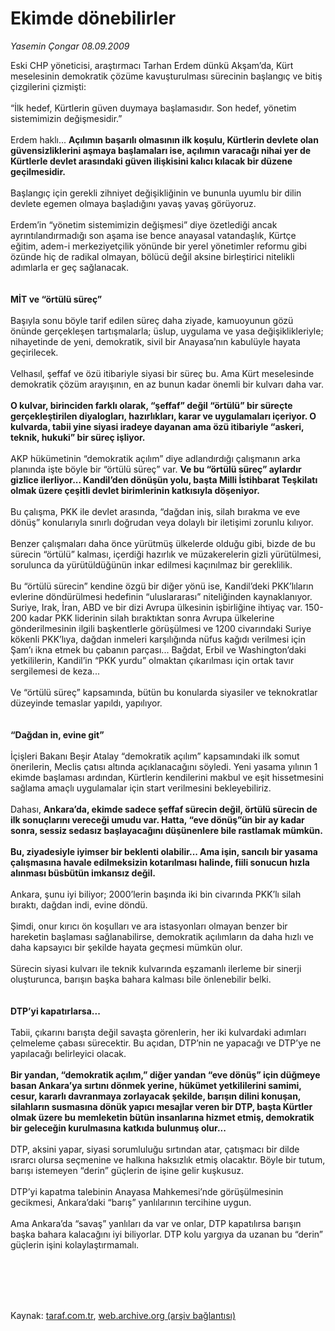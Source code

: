# Ekimde dönebilirler

*Yasemin Çongar 08.09.2009*

<div class="taraf_structure_2col_1zq">
<div class="margen_n">



 <p>Eski CHP yöneticisi, araştırmacı Tarhan Erdem dünkü Akşam’da, Kürt meselesinin demokratik çözüme kavuşturulması sürecinin başlangıç ve bitiş çizgilerini çizmişti: <br/><br/>“İlk hedef, Kürtlerin güven duymaya başlamasıdır. Son hedef, yönetim sistemimizin değişmesidir.” <br/><br/>Erdem haklı... <b>Açılımın başarılı olmasının ilk koşulu, Kürtlerin devlete olan güvensizliklerini aşmaya başlamaları ise, açılımın varacağı nihai yer de Kürtlerle devlet arasındaki güven ilişkisini kalıcı kılacak bir düzene geçilmesidir.</b> <br/><br/>Başlangıç için gerekli zihniyet değişikliğinin ve bununla uyumlu bir dilin devlete egemen olmaya başladığını yavaş yavaş görüyoruz. <br/><br/>Erdem’in “yönetim sistemimizin değişmesi” diye özetlediği ancak ayrıntılandırmadığı son aşama ise bence anayasal vatandaşlık, Kürtçe eğitim, adem-i merkeziyetçilik yönünde bir yerel yönetimler reformu gibi özünde hiç de radikal olmayan, bölücü değil aksine birleştirici nitelikli adımlarla er geç sağlanacak.<b> <br/><br/><br/>MİT ve “örtülü süreç”</b> <br/><br/>Başıyla sonu böyle tarif edilen süreç daha ziyade, kamuoyunun gözü önünde gerçekleşen tartışmalarla; üslup, uygulama ve yasa değişiklikleriyle; nihayetinde de yeni, demokratik, sivil bir Anayasa’nın kabulüyle hayata geçirilecek. <br/><br/>Velhasıl, şeffaf ve özü itibariyle siyasi bir süreç bu. Ama Kürt meselesinde demokratik çözüm arayışının, en az bunun kadar önemli bir kulvarı daha var.<b> <br/><br/>O kulvar, birinciden farklı olarak, “şeffaf” değil “örtülü” bir süreçte gerçekleştirilen diyalogları, hazırlıkları, karar ve uygulamaları içeriyor. O kulvarda, tabii yine siyasi iradeye dayanan ama özü itibariyle “askeri, teknik, hukuki” bir süreç işliyor.</b> <br/><br/>AKP hükümetinin “demokratik açılım” diye adlandırdığı çalışmanın arka planında işte böyle bir “örtülü süreç” var. <b>Ve bu “örtülü süreç” aylardır gizlice ilerliyor... Kandil’den dönüşün yolu, başta Milli İstihbarat Teşkilatı olmak üzere çeşitli devlet birimlerinin katkısıyla döşeniyor. </b><br/><br/>Bu çalışma, PKK ile devlet arasında, “dağdan iniş, silah bırakma ve eve dönüş” konularıyla sınırlı doğrudan veya dolaylı bir iletişimi zorunlu kılıyor. <br/><br/>Benzer çalışmaları daha önce yürütmüş ülkelerde olduğu gibi, bizde de bu sürecin “örtülü” kalması, içerdiği hazırlık ve müzakerelerin gizli yürütülmesi, sorulunca da yürütüldüğünün inkar edilmesi kaçınılmaz bir gereklilik. <br/><br/>Bu “örtülü sürecin” kendine özgü bir diğer yönü ise, Kandil’deki PKK’lıların evlerine döndürülmesi hedefinin “uluslararası” niteliğinden kaynaklanıyor. Suriye, Irak, İran, ABD ve bir dizi Avrupa ülkesinin işbirliğine ihtiyaç var. 150-200 kadar PKK liderinin silah bıraktıktan sonra Avrupa ülkelerine gönderilmesinin ilgili başkentlerle görüşülmesi ve 1200 civarındaki Suriye kökenli PKK’lıya, dağdan inmeleri karşılığında nüfus kağıdı verilmesi için Şam’ı ikna etmek bu çabanın parçası... Bağdat, Erbil ve Washington’daki yetkililerin, Kandil’in “PKK yurdu” olmaktan çıkarılması için ortak tavır sergilemesi de keza... <br/><br/>Ve “örtülü süreç” kapsamında, bütün bu konularda siyasiler ve teknokratlar düzeyinde temaslar yapıldı, yapılıyor.<b> <br/><br/><br/>“Dağdan in, evine git”</b> <br/><br/>İçişleri Bakanı Beşir Atalay “demokratik açılım” kapsamındaki ilk somut önerilerin, Meclis çatısı altında açıklanacağını söyledi. Yeni yasama yılının 1 ekimde başlaması ardından, Kürtlerin kendilerini makbul ve eşit hissetmesini sağlama amaçlı uygulamalar için start verilmesini bekleyebiliriz. <br/><br/>Dahası, <b>Ankara’da, ekimde sadece şeffaf sürecin değil, örtülü sürecin de ilk sonuçlarını vereceği umudu var. Hatta, “eve dönüş”ün bir ay kadar sonra, sessiz sedasız başlayacağını düşünenlere bile rastlamak mümkün. <br/><br/>Bu, ziyadesiyle iyimser bir beklenti olabilir... Ama işin, sancılı bir yasama çalışmasına havale edilmeksizin kotarılması halinde, fiili sonucun hızla alınması büsbütün imkansız değil.</b> <br/><br/>Ankara, şunu iyi biliyor; 2000’lerin başında iki bin civarında PKK’lı silah bıraktı, dağdan indi, evine döndü. <br/><br/>Şimdi, onur kırıcı ön koşulları ve ara istasyonları olmayan benzer bir hareketin başlaması sağlanabilirse, demokratik açılımların da daha hızlı ve daha kapsayıcı bir şekilde hayata geçmesi mümkün olur. <br/><br/>Sürecin siyasi kulvarı ile teknik kulvarında eşzamanlı ilerleme bir sinerji oluşturunca, barışın başka bahara kalması bile önlenebilir belki.<b> <br/><br/><br/>DTP’yi kapatırlarsa...</b> <br/><br/>Tabii, çıkarını barışta değil savaşta görenlerin, her iki kulvardaki adımları çelmeleme çabası sürecektir. Bu açıdan, DTP’nin ne yapacağı ve DTP’ye ne yapılacağı belirleyici olacak.<b> <br/><br/>Bir yandan, “demokratik açılım,” diğer yandan “eve dönüş” için düğmeye basan Ankara’ya sırtını dönmek yerine, hükümet yetkililerini samimi, cesur, kararlı davranmaya zorlayacak şekilde, barışın dilini konuşan, silahların susmasına dönük yapıcı mesajlar veren bir DTP, başta Kürtler olmak üzere bu memleketin bütün insanlarına hizmet etmiş, demokratik bir geleceğin kurulmasına katkıda bulunmuş olur...</b> <br/><br/>DTP, aksini yapar, siyasi sorumluluğu sırtından atar, çatışmacı bir dilde ısrarcı olursa seçmenine ve halkına haksızlık etmiş olacaktır. Böyle bir tutum, barışı istemeyen “derin” güçlerin de işine gelir kuşkusuz. <br/><br/>DTP’yi kapatma talebinin Anayasa Mahkemesi’nde görüşülmesinin gecikmesi, Ankara’daki “barış” yanlılarının tercihine uygun. <br/><br/>Ama Ankara’da “savaş” yanlıları da var ve onlar, DTP kapatılırsa barışın başka bahara kalacağını iyi biliyorlar. DTP kolu yargıya da uzanan bu “derin” güçlerin işini kolaylaştırmamalı.</p>
<br/>
<br/>
<br/>



<br/>


<div id="taraf_not">
</div>

</div>


</div>

Kaynak: [taraf.com.tr](http://www.taraf.com.tr:80/makale/7297.htm), [web.archive.org (arşiv bağlantısı)](http://web.archive.org/web/20091217141324/http://www.taraf.com.tr:80/makale/7297.htm)
